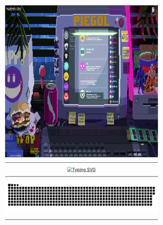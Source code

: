 <p align="center"><img src="https://github.com/piegol/piegol/blob/main/assets/footage.gif" width="1280" height="500"></p>
<hr>
<p align="center">
<a href="https://git.io/typing-svg"><img src="https://readme-typing-svg.demolab.com?font=JetBrains+Mono&size=97&letterSpacing=0.2rem&duration=4000&pause=1000&color=7C9209&center=true&vCenter=true&width=1280&height=120&lines=Contact+me+in;t.me%2Fpiegol" alt="Typing SVG" /></a>
</p>
<hr>
 <img width="1280" src="https://raw.githubusercontent.com/piegol/piegol/bc2b62a8c33a4b42e6b150d7a55c368a70463709/assets/github-snake.svg" alt="snake"/>
<hr>
